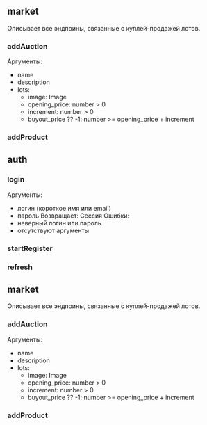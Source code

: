 ## market
Описывает все эндпоины, связанные с куплей-продажей лотов.
### addAuction
Аргументы:
* name
* description
* lots:
	* image: Image
	* opening_price: number > 0
	* increment: number > 0
	* buyout_price ?? -1: number >= opening_price + increment

### addProduct

## auth
### login
Аргументы:
- логин (короткое имя или email)
- пароль
Возвращает: Сессия
Ошибки:
- неверный логин или пароль
- отсутствуют аргументы

### startRegister
### refresh

## market
Описывает все эндпоины, связанные с куплей-продажей лотов.
### addAuction
Аргументы:
* name
* description
* lots:
	* image: Image
	* opening_price: number > 0
	* increment: number > 0
	* buyout_price ?? -1: number >= opening_price + increment

### addProduct